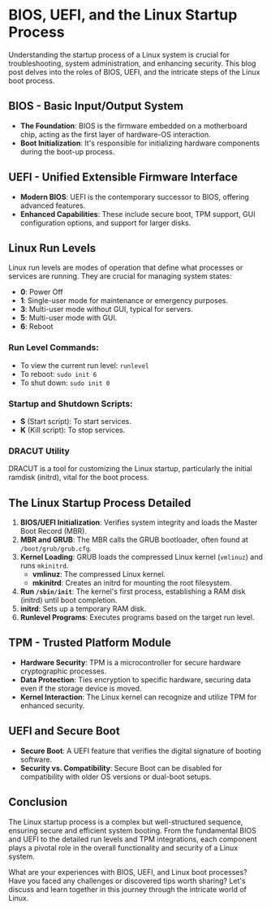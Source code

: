 # BIOS, UEFI, and the Linux Startup Process

Understanding the startup process of a Linux system is crucial for troubleshooting, system administration, and enhancing security. This blog post delves into the roles of BIOS, UEFI, and the intricate steps of the Linux boot process.

## BIOS - Basic Input/Output System

- **The Foundation**: BIOS is the firmware embedded on a motherboard chip, acting as the first layer of hardware-OS interaction.
- **Boot Initialization**: It's responsible for initializing hardware components during the boot-up process.

## UEFI - Unified Extensible Firmware Interface

- **Modern BIOS**: UEFI is the contemporary successor to BIOS, offering advanced features.
- **Enhanced Capabilities**: These include secure boot, TPM support, GUI configuration options, and support for larger disks.

## Linux Run Levels

Linux run levels are modes of operation that define what processes or services are running. They are crucial for managing system states:

- **0**: Power Off
- **1**: Single-user mode for maintenance or emergency purposes.
- **3**: Multi-user mode without GUI, typical for servers.
- **5**: Multi-user mode with GUI.
- **6**: Reboot

### Run Level Commands:

- To view the current run level: `runlevel`
- To reboot: `sudo init 6`
- To shut down: `sudo init 0`

### Startup and Shutdown Scripts:

- **S** (Start script): To start services.
- **K** (Kill script): To stop services.

### DRACUT Utility

DRACUT is a tool for customizing the Linux startup, particularly the initial ramdisk (initrd), vital for the boot process.

## The Linux Startup Process Detailed

1. **BIOS/UEFI Initialization**: Verifies system integrity and loads the Master Boot Record (MBR).
2. **MBR and GRUB**: The MBR calls the GRUB bootloader, often found at `/boot/grub/grub.cfg`.
3. **Kernel Loading**: GRUB loads the compressed Linux kernel (`vmlinuz`) and runs `mkinitrd`.
    - **vmlinuz**: The compressed Linux kernel.
    - **mkinitrd**: Creates an initrd for mounting the root filesystem.
4. **Run `/sbin/init`**: The kernel's first process, establishing a RAM disk (initrd) until boot completion.
5. **initrd**: Sets up a temporary RAM disk.
6. **Runlevel Programs**: Executes programs based on the target run level.

## TPM - Trusted Platform Module

- **Hardware Security**: TPM is a microcontroller for secure hardware cryptographic processes.
- **Data Protection**: Ties encryption to specific hardware, securing data even if the storage device is moved.
- **Kernel Interaction**: The Linux kernel can recognize and utilize TPM for enhanced security.

## UEFI and Secure Boot

- **Secure Boot**: A UEFI feature that verifies the digital signature of booting software.
- **Security vs. Compatibility**: Secure Boot can be disabled for compatibility with older OS versions or dual-boot setups.

## Conclusion

The Linux startup process is a complex but well-structured sequence, ensuring secure and efficient system booting. From the fundamental BIOS and UEFI to the detailed run levels and TPM integrations, each component plays a pivotal role in the overall functionality and security of a Linux system.

What are your experiences with BIOS, UEFI, and Linux boot processes? Have you faced any challenges or discovered tips worth sharing? Let's discuss and learn together in this journey through the intricate world of Linux.
